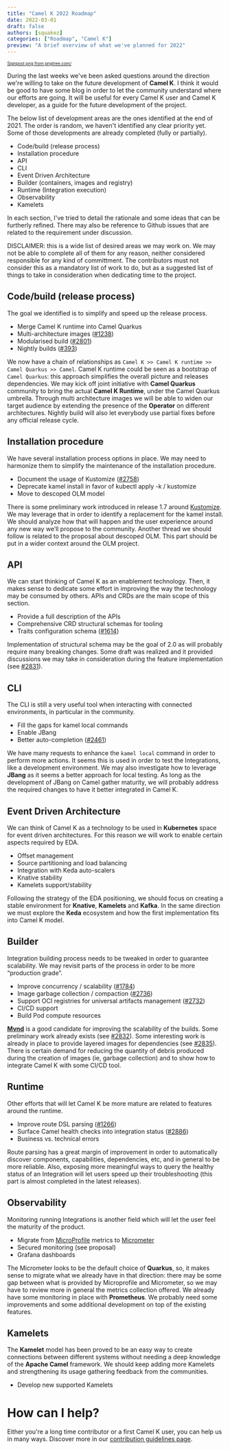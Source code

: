 ```yaml
---
title: "Camel K 2022 Roadmap"
date: 2022-03-01
draft: false
authors: [squakez]
categories: ["Roadmap", "Camel K"]
preview: "A brief overview of what we've planned for 2022"
---
```


<sub><sup><a href='https://pngtree.com/so/Signpost'>Signpost png from pngtree.com/</a></sup></sub>

During the last weeks we've been asked questions around the direction we're willing to take on the future development of **Camel K**. I think it would be good to have some blog in order to let the community understand where our efforts are going. It will be useful for every Camel K user and Camel K developer, as a guide for the future development of the project.

The below list of development areas are the ones identified at the end of 2021. The order is random, we haven't identified any clear priority yet. Some of those developments are already completed (fully or partially).

* Code/build (release process)
* Installation procedure
* API
* CLI
* Event Driven Architecture
* Builder (containers, images and registry)
* Runtime (Integration execution)
* Observability
* Kamelets

In each section, I've tried to detail the rationale and some ideas that can be furtherly refined. There may also be reference to Github issues that are related to the requirement under discussion.

DISCLAIMER: this is a wide list of desired areas we may work on. We may not be able to complete all of them for any reason, neither considered responsible for any kind of committment. The contributors must not consider this as a mandatory list of work to do, but as a suggested list of things to take in consideration when dedicating time to the project.

## Code/build (release process)
The goal we identified is to simplify and speed up the release process.

* Merge Camel K runtime into Camel Quarkus
* Multi-architecture images ([#1238](https://github.com/apache/camel-k/issues/1238))
* Modularised build ([#2801](https://github.com/apache/camel-k/issues/2801))
* Nightly builds ([#393](https://github.com/apache/camel-k/issues/393))

We now have a chain of relationships as `Camel K >> Camel K runtime >> Camel Quarkus >> Camel`. Camel K runtime could be seen as a bootstrap of `Camel Quarkus`: this approach simplifies the overall picture and releases dependencies. We may kick off joint initiative with **Camel Quarkus** community to bring the actual **Camel K Runtime**, under the Camel Quarkus umbrella.
Through multi architecture images we will be able to widen our target audience by extending the presence of the **Operator** on different architectures. Nightly build will also let everybody use partial fixes before any official release cycle.

## Installation procedure
We have several installation process options in place. We may need to harmonize them to simplify the maintenance of the installation procedure.

* Document the usage of Kustomize ([#2758](https://github.com/apache/camel-k/issues/2758))
* Deprecate kamel install in favor of kubectl apply -k / kustomize
* Move to descoped OLM model

There is some preliminary work introduced in release 1.7 around [Kustomize](https://github.com/apache/camel-k/releases/tag/v1.7.0). We may leverage that in order to identify a replacement for the kamel install. We should analyze how that will happen and the user experience around any new way we’ll propose to the community.
Another thread we should follow is related to the proposal about descoped OLM. This part should be put in a wider context around the OLM project.

## API
We can start thinking of Camel K as an enablement technology. Then, it makes sense to dedicate some effort in improving the way the technology may be consumed by others. APIs and CRDs are the main scope of this section.

* Provide a full description of the APIs
* Comprehensive CRD structural schemas for tooling
* Traits configuration schema ([#1614](https://github.com/apache/camel-k/issues/1614))

Implementation of structural schema may be the goal of 2.0 as will probably require many breaking changes. Some draft was realized and it provided discussions we may take in consideration during the feature implementation (see [#2831](https://github.com/apache/camel-k/issues/2831)).

## CLI
The CLI is still a very useful tool when interacting with connected environments, in particular in the community. 

* Fill the gaps for kamel local commands
* Enable JBang
* Better auto-completion ([#2461](https://github.com/apache/camel-k/issues/2461))

We have many requests to enhance the `kamel local` command in order to perform more actions. It seems this is used in order to test the Integrations, like a development environment. We may also investigate how to leverage **JBang** as it seems a better approach for local testing. As long as the development of JBang on Camel gather maturity, we will probably address the required changes to have it better integrated in Camel K.

## Event Driven Architecture
We can think of Camel K as a technology to be used in **Kubernetes** space for event driven architectures. For this reason we will work to enable certain aspects required by EDA.

* Offset management
* Source partitioning and load balancing
* Integration with Keda auto-scalers
* Knative stability
* Kamelets support/stability

Following the strategy of the EDA positioning, we should focus on creating a stable environment for **Knative**, **Kamelets** and **Kafka**. In the same direction we must explore the **Keda** ecosystem and how the first implementation fits into Camel K model.

## Builder
Integration building process needs to be tweaked in order to guarantee scalability. We may revisit parts of the process in order to be more “production grade”.

* Improve concurrency / scalability ([#1784](https://github.com/apache/camel-k/issues/1784))
* Image garbage collection / compaction ([#2736](https://github.com/apache/camel-k/issues/2736))
* Support OCI registries for universal artifacts management ([#2732](https://github.com/apache/camel-k/issues/2732))
* CI/CD support
* Build Pod compute resources

**[Mvnd](https://github.com/apache/maven-mvnd)** is a good candidate for improving the scalability of the builds. Some preliminary work already exists (see [#2832](https://github.com/apache/camel-k/issues/2832)). Some interesting work is already in place to provide layered images for dependencies (see [#2835](https://github.com/apache/camel-k/issues/2835)). There is certain demand for reducing the quantity of debris produced during the creation of images (ie, garbage collection) and to show how to integrate Camel K with some CI/CD tool.

## Runtime
Other efforts that will let Camel K be more mature are related to features around the runtime.

* Improve route DSL parsing ([#1266](https://github.com/apache/camel-k/issues/1266))
* Surface Camel health checks into integration status ([#2886](https://github.com/apache/camel-k/issues/2886))
* Business vs. technical errors

Route parsing has a great margin of improvement in order to automatically discover components, capabilities, dependencies, etc, and in general to be more reliable. Also, exposing more meaningful ways to query the healthy status of an Integration will let users speed up their troubleshooting (this part is almost completed in the latest releases).

## Observability
Monitoring running Integrations is another field which will let the user feel the maturity of the product.

* Migrate from [MicroProfile](https://microprofile.io/) metrics to [Micrometer](https://micrometer.io/)
* Secured monitoring (see proposal)
* Grafana dashboards

The Micrometer looks to be the default choice of **Quarkus**, so, it makes sense to migrate what we already have in that direction: there may be some gap between what is provided by Microprofile and Micrometer, so we may have to review more in general the metrics collection offered.
We already have some monitoring in place with **Prometheus**. We probably need some improvements and some additional development on top of the existing features.

## Kamelets
The **Kamelet** model has been proved to be an easy way to create connections between different systems without needing a deep knowledge of the **Apache Camel** framework. We should keep adding more Kamelets and strengthening its usage gathering feedback from the communities.

* Develop new supported Kamelets

# How can I help?
Either you're a long time contributor or a first Camel K user, you can help us in many ways. Discover more in our [contribution guidelines page](/camel-k/next/contributing/developers.html).

